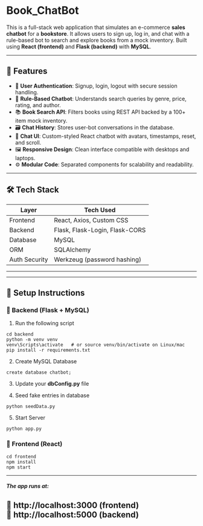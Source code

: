 # Book_ChatBot

This is a full-stack web application that simulates an e-commerce **sales chatbot** for a **bookstore**. It allows users to sign up, log in, and chat with a rule-based bot to search and explore books from a mock inventory. Built using **React (frontend)** and **Flask (backend)** with **MySQL**.

---

## 🚀 Features

- 🔐 **User Authentication**: Signup, login, logout with secure session handling.
- 🤖 **Rule-Based Chatbot**: Understands search queries by genre, price, rating, and author.
- 📚 **Book Search API**: Filters books using REST API backed by a 100+ item mock inventory.
- 🗃️ **Chat History**: Stores user-bot conversations in the database.
- 💬 **Chat UI**: Custom-styled React chatbot with avatars, timestamps, reset, and scroll.
- 🖼️ **Responsive Design**: Clean interface compatible with desktops and laptops.
- ⚙️ **Modular Code**: Separated components for scalability and readability.

---

## 🛠️ Tech Stack

| Layer        | Tech Used                   |
|--------------|-----------------------------|
| Frontend     | React, Axios, Custom CSS    |
| Backend      | Flask, Flask-Login, Flask-CORS |
| Database     | MySQL                       |
| ORM          | SQLAlchemy                  |
| Auth Security| Werkzeug (password hashing) |

---


---

## 🔄 Setup Instructions

### 🧱 Backend (Flask + MySQL)
1. Run the following script
```
cd backend
python -m venv venv
venv\Scripts\activate   # or source venv/bin/activate on Linux/mac
pip install -r requirements.txt
```

2. Create MySQL Database
```
create database chatbot;
```
3. Update your **dbConfig.py** file

4. Seed fake entries in database
```
python seedData.py 
```

5. Start Server

```
python app.py
```
### 🎨 Frontend (React)
```
cd frontend
npm install
npm start
```
---
##### The app runs at:

🔗 http://localhost:3000 (frontend)\
🔗 http://localhost:5000 (backend)
---